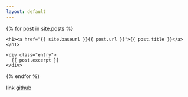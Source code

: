 ```yaml
---
layout: default
---
```


<div class="posts">
  {% for post in site.posts %}
  <article class="post">

    <h1><a href="{{ site.baseurl }}{{ post.url }}">{{ post.title }}</a></h1>
  
    <div class="entry">
      {{ post.excerpt }}
    </div>    
  </article>
  {% endfor %}
</div>

link [github](https://tdrgr.github.com)


